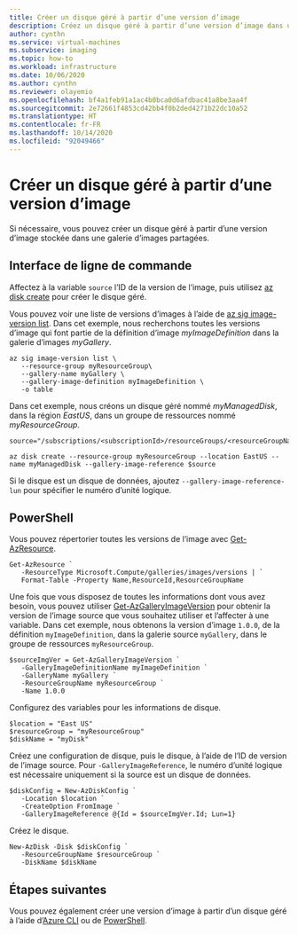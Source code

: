```yaml
---
title: Créer un disque géré à partir d’une version d’image
description: Créez un disque géré à partir d’une version d’image dans une galerie d’images partagées.
author: cynthn
ms.service: virtual-machines
ms.subservice: imaging
ms.topic: how-to
ms.workload: infrastructure
ms.date: 10/06/2020
ms.author: cynthn
ms.reviewer: olayemio
ms.openlocfilehash: bf4a1feb91a1ac4b0bca0d6afdbac41a8be3aa4f
ms.sourcegitcommit: 2e72661f4853cd42bb4f0b2ded4271b22dc10a52
ms.translationtype: HT
ms.contentlocale: fr-FR
ms.lasthandoff: 10/14/2020
ms.locfileid: "92049466"
---
```

# <a name="create-a-managed-disk-from-an-image-version"></a>Créer un disque géré à partir d’une version d’image

Si nécessaire, vous pouvez créer un disque géré à partir d’une version d’image stockée dans une galerie d’images partagées.


## <a name="cli"></a>Interface de ligne de commande

Affectez à la variable `source` l’ID de la version de l’image, puis utilisez [az disk create](/cli/azure/disk.md#az_disk_create) pour créer le disque géré. 


Vous pouvez voir une liste de versions d’images à l’aide de [az sig image-version list](/cli/azure/sig/image-version.md#az_sig_image_version_list). Dans cet exemple, nous recherchons toutes les versions d’image qui font partie de la définition d’image *myImageDefinition* dans la galerie d’images *myGallery*.

```azurecli-interactive
az sig image-version list \
   --resource-group myResourceGroup\
   --gallery-name myGallery \
   --gallery-image-definition myImageDefinition \
   -o table
```


Dans cet exemple, nous créons un disque géré nommé *myManagedDisk*, dans la région *EastUS*, dans un groupe de ressources nommé *myResourceGroup*. 

```azurecli-interactive
source="/subscriptions/<subscriptionId>/resourceGroups/<resourceGroupName>/providers/Microsoft.Compute/galleries/<galleryName>/images/<galleryImageDefinition>/versions/<imageVersion>"

az disk create --resource-group myResourceGroup --location EastUS --name myManagedDisk --gallery-image-reference $source 
```

Si le disque est un disque de données, ajoutez `--gallery-image-reference-lun` pour spécifier le numéro d’unité logique.

## <a name="powershell"></a>PowerShell

Vous pouvez répertorier toutes les versions de l’image avec [Get-AzResource](/powershell/module/az.resources/get-azresource). 

```azurepowershell-interactive
Get-AzResource `
   -ResourceType Microsoft.Compute/galleries/images/versions | `
   Format-Table -Property Name,ResourceId,ResourceGroupName
```



Une fois que vous disposez de toutes les informations dont vous avez besoin, vous pouvez utiliser [Get-AzGalleryImageVersion](/powershell/module/az.compute/get-azgalleryimageversion) pour obtenir la version de l’image source que vous souhaitez utiliser et l’affecter à une variable. Dans cet exemple, nous obtenons la version d’image `1.0.0`, de la définition `myImageDefinition`, dans la galerie source `myGallery`, dans le groupe de ressources `myResourceGroup`.

```azurepowershell-interactive
$sourceImgVer = Get-AzGalleryImageVersion `
   -GalleryImageDefinitionName myImageDefinition `
   -GalleryName myGallery `
   -ResourceGroupName myResourceGroup `
   -Name 1.0.0
```

Configurez des variables pour les informations de disque.

```azurepowershell-interactive
$location = "East US"
$resourceGroup = "myResourceGroup"
$diskName = "myDisk"
```

Créez une configuration de disque, puis le disque, à l’aide de l’ID de version de l’image source. Pour `-GalleryImageReference`, le numéro d’unité logique est nécessaire uniquement si la source est un disque de données.

```azurepowershell-interactive
$diskConfig = New-AzDiskConfig `
   -Location $location `
   -CreateOption FromImage `
   -GalleryImageReference @{Id = $sourceImgVer.Id; Lun=1}
```

Créez le disque.

```azurepowershell-interactive
New-AzDisk -Disk $diskConfig `
   -ResourceGroupName $resourceGroup `
   -DiskName $diskName
```

## <a name="next-steps"></a>Étapes suivantes

Vous pouvez également créer une version d’image à partir d’un disque géré à l’aide d’[Azure CLI](image-version-managed-image-cli.md) ou de [PowerShell](image-version-managed-image-powershell.md).


